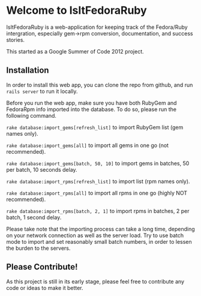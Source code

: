 Welcome to IsItFedoraRuby
=====

IsItFedoraRuby is a web-application for keeping track of the Fedora/Ruby intergration, especially gem->rpm conversion, documentation, and success stories.

This started as a Google Summer of Code 2012 project.

Installation
----

In order to install this web app, you can clone the repo from github, and run `rails server` to run it locally.

Before you run the web app, make sure you have both RubyGem and FedoraRpm info imported into the database. To do so, please run the following command.

`rake database:import_gems[refresh_list]` to import RubyGem list (gem names only).

`rake database:import_gems[all]` to import all gems in one go (not recommended).

`rake database:import_gems[batch, 50, 10]` to import gems in batches, 50 per batch, 10 seconds delay.

`rake database:import_rpms[refresh_list]` to import list (rpm names only).

`rake database:import_rpms[all]` to import all rpms in one go (highly NOT recommended).

`rake database:import_rpms[batch, 2, 1]` to import rpms in batches, 2 per batch, 1 second delay.

Please take note that the importing process can take a long time, depending on your network connection as well as the server load. Try to use batch mode to import and set reasonably small batch numbers, in order to lessen the burden to the servers.

Please Contribute!
----

As this project is still in its early stage, please feel free to contribute any code or ideas to make it better.